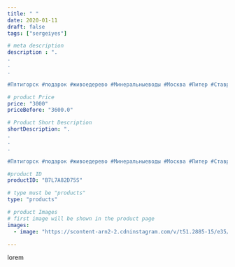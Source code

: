 ```yaml
---
title: " "
date: 2020-01-11
draft: false
tags: ["sergeiyes"]

# meta description
description : ".
.
.
.

#Пятигорск #подарок #живоедерево #Минеральныеводы #Москва #Питер #Ставрополь #Сочи #Симферополь #Севастополь #УФО #Анапа #Краснодар #Екатеринбург #Челя"

# product Price
price: "3000"
priceBefore: "3600.0"

# Product Short Description
shortDescription: ".
.
.
.

#Пятигорск #подарок #живоедерево #Минеральныеводы #Москва #Питер #Ставрополь #Сочи #Симферополь #Севастополь #УФО #Анапа #Краснодар #Екатеринбург #Челябинск #Ессентуки #Железноводск #Кисловодск #Ростовнадону #gruppazahvata #крым #sergeystar  #Волгоград"

#product ID
productID: "B7L7A82D75S"

# type must be "products"
type: "products"

# product Images
# first image will be shown in the product page
images:
  - image: "https://scontent-arn2-2.cdninstagram.com/v/t51.2885-15/e35/72927954_196965508136468_3359563667405555551_n.jpg?tp=1&_nc_ht=scontent-arn2-2.cdninstagram.com&_nc_cat=108&_nc_ohc=G8wuBROn4T8AX8bZCsn&ccb=7-4&oh=dd3c52a5b4e090ad2669618cc9a13c15&oe=60846FBD&_nc_sid=86f79a&ig_cache_key=MjIxOTEyNjc5MTQ4NTc2NzI1MA%3D%3D.2-ccb7-4"

---
```

lorem

